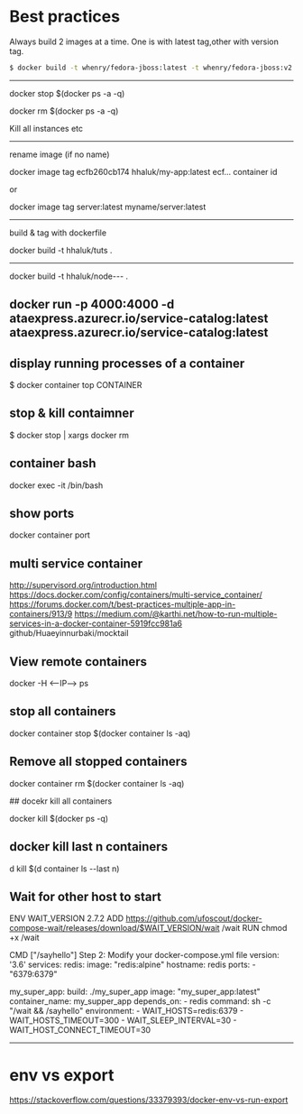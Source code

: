 # Best practices

Always build 2 images at a time. One is with latest tag,other with version tag. 


```sh
$ docker build -t whenry/fedora-jboss:latest -t whenry/fedora-jboss:v2.1 .

```


-----


docker stop $(docker ps -a -q)

docker rm $(docker ps -a -q)

Kill all instances etc



----

rename image (if no name)

docker image tag ecfb260cb174 hhaluk/my-app:latest
ecf... container id

or

docker image tag server:latest myname/server:latest


---

build & tag with dockerfile 

docker build -t hhaluk/tuts .



--------


docker build -t hhaluk/node--- .

docker run -p 4000:4000 -d ataexpress.azurecr.io/service-catalog:latest
ataexpress.azurecr.io/service-catalog:latest
----

## display running processes of a container 

$ docker container top CONTAINER

## stop & kill contaimner

$ docker stop <CONTAINERID> | xargs docker rm

## container bash

 docker exec -it <CONTAINERID> /bin/bash

 ## show ports

 docker container port <CONTAINERID>


## multi service container 
http://supervisord.org/introduction.html
https://docs.docker.com/config/containers/multi-service_container/
https://forums.docker.com/t/best-practices-multiple-app-in-containers/913/9
https://medium.com/@karthi.net/how-to-run-multiple-services-in-a-docker-container-5919fcc981a6
github/Huaeyinnurbaki/mocktail


## View remote containers 

docker -H <--IP--> ps

## stop all containers

docker container stop $(docker container ls -aq)

## Remove all stopped containers

 docker container rm $(docker container ls -aq)

## docekr kill all containers

docker kill $(docker ps -q)

## docker kill last n containers

d kill $(d container ls --last n)

## Wait for other host to start

ENV WAIT_VERSION 2.7.2
ADD https://github.com/ufoscout/docker-compose-wait/releases/download/$WAIT_VERSION/wait /wait
RUN chmod +x /wait

CMD ["/sayhello"]
Step 2: Modify your docker-compose.yml file
version: '3.6'
services:
  redis:
    image: "redis:alpine"
    hostname: redis
    ports:
      - "6379:6379"

  my_super_app:
    build: ./my_super_app
    image: "my_super_app:latest"
    container_name: my_supper_app
    depends_on:
      - redis
    command: sh -c "/wait && /sayhello"
    environment:
      - WAIT_HOSTS=redis:6379
      - WAIT_HOSTS_TIMEOUT=300
      - WAIT_SLEEP_INTERVAL=30
      - WAIT_HOST_CONNECT_TIMEOUT=30

-------

# env vs export

https://stackoverflow.com/questions/33379393/docker-env-vs-run-export